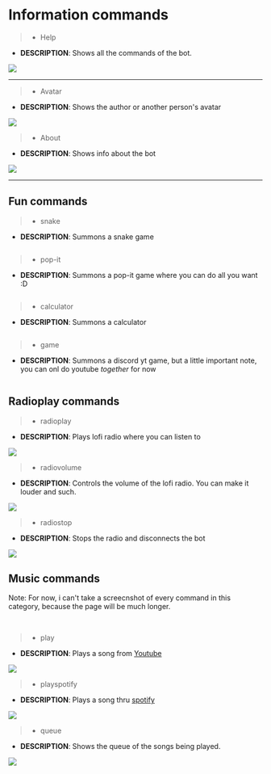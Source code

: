 # Information commands

>- Help

- **DESCRIPTION**: Shows all the commands of the bot.

<img src='https://cdn.discordapp.com/attachments/868293904456355881/942269840838770738/unknown.png'>

---

>- Avatar 

- **DESCRIPTION**: Shows the author or another person's avatar

<img src='https://cdn.discordapp.com/attachments/873173567687241739/942335728115912725/avatar.png'>

>- About

- **DESCRIPTION**: Shows info about the bot
<img src='https://cdn.discordapp.com/attachments/873173567687241739/942335751767621682/about.png'>

---

## Fun commands

>- snake

- **DESCRIPTION**: Summons a snake game 

<img src=''>

<br>

>- pop-it

- **DESCRIPTION**: Summons a pop-it game where you can do all you want :D

<img src=''>

<br>

>- calculator

- **DESCRIPTION**: Summons a calculator

<img src=''>

<br>

>- game

- **DESCRIPTION**: Summons a discord yt game, but a little important note, you can onl do youtube *together* for now

<img src=''>

<br>

## Radioplay commands

>- radioplay

- **DESCRIPTION**: Plays lofi radio where you can listen to

<img src='https://media.discordapp.net/attachments/873173634276012112/944893342209163324/radioplay.png?width=519&height=468'>

<br>

>- radiovolume

- **DESCRIPTION**: Controls the volume of the lofi radio. You can make it louder and such.

<img src='https://media.discordapp.net/attachments/873173634276012112/944893342423056404/radiovolume.png'>

<br>

>- radiostop

- **DESCRIPTION**: Stops the radio and disconnects the bot

<img src='https://media.discordapp.net/attachments/873173634276012112/944894005718691880/radiostop.png'>

<br>

## Music commands
Note: For now, i can't take a screecnshot of every command in this category, because the page will be much longer.

<br>

>- play
 
- **DESCRIPTION**: Plays a song from [Youtube](https://youtube.com)

<img src='https://media.discordapp.net/attachments/873173634276012112/944896263822934046/play.png'>

<br>

>- playspotify

- **DESCRIPTION**: Plays a song thru [spotify](https://open.spotify.com)

<img src='https://media.discordapp.net/attachments/873173634276012112/944896264485605396/playspotify.png?width=653&height=468'>

<br>

>- queue

- **DESCRIPTION**: Shows the queue of the songs being played.

<img src='https://media.discordapp.net/attachments/873173634276012112/944896264171053086/queue.png?width=724&height=468'>

<br>

